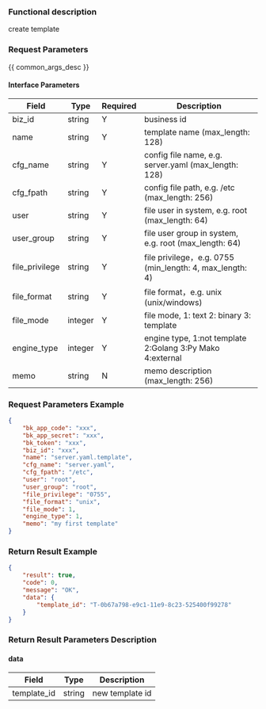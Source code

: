 ### Functional description

create template

### Request Parameters

{{ common_args_desc }}

#### Interface Parameters

| Field          | Type      | Required | Description |
|----------------|-----------|----------|-------------|
| biz_id         |  string   | Y        | business id     |
| name           |  string   | Y        | template name (max_length: 128)  |
| cfg_name       |  string   | Y        | config file name, e.g. server.yaml (max_length: 128)  |
| cfg_fpath      |  string   | Y        | config file path, e.g. /etc (max_length: 256) |
| user           |  string   | Y        | file user in system, e.g. root (max_length: 64) |
| user_group     |  string   | Y        | file user group in system, e.g. root (max_length: 64) |
| file_privilege |  string   | Y        | file privilege，e.g. 0755 (min_length: 4, max_length: 4) |
| file_format    |  string   | Y        | file format，e.g. unix (unix/windows)|
| file_mode      |  integer  | Y        | file mode, 1: text  2: binary 3: template |
| engine_type    |  integer  | Y        | engine type, 1:not template 2:Golang 3:Py Mako 4:external |
| memo           |  string   | N        | memo description (max_length: 256) |

### Request Parameters Example

```json
{
    "bk_app_code": "xxx",
    "bk_app_secret": "xxx",
    "bk_token": "xxx",
    "biz_id": "xxx",
    "name": "server.yaml.template",
    "cfg_name": "server.yaml",
    "cfg_fpath": "/etc",
    "user": "root",
    "user_group": "root",
    "file_privilege": "0755",
    "file_format": "unix",
    "file_mode": 1,
    "engine_type": 1,
    "memo": "my first template"
}
```

### Return Result Example

```json
{
    "result": true,
    "code": 0,
    "message": "OK",
    "data": {
        "template_id": "T-0b67a798-e9c1-11e9-8c23-525400f99278"
    }
}
```

### Return Result Parameters Description

#### data

| Field       | Type   | Description     |
|-------------|--------|-----------------|
| template_id | string | new template id |
